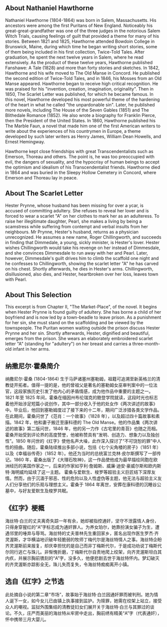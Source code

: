 
## About Nathaniel Hawthorne

Nathaniel Hawthorne (1804-1864) was born in Salem, Massachusetts. His ancestors were among the first Puritans of New England. Noticeably his great-great-grandfather was one of the three judges in the notorious Salem Witch Trials, causing feelings of guilt that provided a theme for many of his stories. Between 1821 and 1825, Hawthorne attended Bowdoin College in Brunswick, Maine, during which time he began writing short stories, some of them being included in his first collection, Twice-Told Tales. After graduation, he spent the next twelve years in Salem, where he read extensively. As the product of these twelve years, Hawthorne published Fanshawe: A Tale (1828) and more than forty stories and sketches. In 1842, Hawthorne and his wife moved to The Old Manse in Concord. He published the second edition of Twice-Told Tales, and in 1846, his Mosses from an Old Manse appeared. Hawthorne began to receive high critical recognition. He was praised for his "invention, creation, imagination, originality". Then in 1850, The Scarlet Letter was published, for which he became famous. In this novel, Hawthorne developed his most powerful theme of the hardening of the heart in what he called "the unpardonable sin". Later, he published more novels, including The House of the Seven Gables
(1851) and The Blithedale Romance (1852). He also wrote a biography for Franklin Pierce, then the President of the United States. In 1860, Hawthorne published his The Marble Faun, a novel that made him one of the first American writers to write about the experiences of his countrymen in Europe, a theme developed by such later writers as Henry James, William Dean Howells, and Ernest Hemingway. 

Hawthorne kept close friendships with great Transcendentalists such as Emerson, Thoreau and others. The point is, he was too preoccupied with evil, the dangers of sexuality, and the hypocrisy of human beings to accept the optimism and idealism of his Transcendentalist friends. Hawthorne died in 1864 and was buried in the Sleepy Hollow Cemetery in Concord, where Emerson and Thoreau lay in peace.

## About The Scarlet Letter

Hester Prynne, whose husband has been missing for over a ycar, is accused of committing adultery. She refuses to reveal her lover and is forced to wear a scarlet "A" on her clothes to mark her as an adulteress. To raise her illegitimate daughter, Pearl, she makes a living by being a scamstress while suffering from contempt and verbal insults from her neighbours. Mr Prynne, Hester's husband, returns as a physician unrecognized. He assumes a new name, Roger Chillingworth, and succeeds in finding that Dimmedale, a young, sickly minister, is Hester's lover. Hester wishes Chillingworth would take his revenge on her instead of Dimmesdale, and she convinces Dimmesdale to run away with her and Pearl. Later, however, Dimmesdale's guilt drives him to climb the scaffold one night and he confesses to Chillingworth, showing the scarlet letter "A" he has carved on his chest. Shortly afterwards, he dies in Hester's arms. Chillingworth, disillusioned, also dies, and Hester, heartbroken over her loss, leaves town with Pearl.
## About This Selection
This excerpt is from Chapter II, "The Market-Place", of the novel. It begins when Hester Prynne is found guilty of adultery. She has borne a child of her boyfriend and is now led by a town-beadle to leave prison. As a punishment for her sin, she must stand on the scaffolding and be viewed by the townspeople. The Puritan women waiting outside the prison discuss Hester Prynne and her sin. Shortly afterwards, Hester, dignified and beautiful, emerges from the prison. She wears an elaborately embroidered scarlet letter "A" (standing for "adultery") on her breast and carries a three-month-old infant in her arms.

## 纳撒尼尔·霍桑简介

纳撒尼尔·霍桑 (1804-1864) 生于马萨诸塞州塞勒姆，祖籍可追溯至新英格兰的清教徒开拓者。值得一提的是，他的曾祖父是著名的塞勒姆女巫审判案中的一位法官，这段家族历史引发了他内心的矛盾情感，成为他作品中重要的主题之一。1821 年至 1825 年间，霍桑在缅因州布伦瑞克的鲍登学院就读，这段时光也标志着他开始涉足短篇小说创作，其中一部分收入于他的处女作《两次讲述的故事》中。毕业后，他回到塞勒姆度过了接下来的十二年，期间广泛涉猎各类文学作品。在此期间，霍桑问世了《范肖：一个故事》（1828 年），以及超过四十篇故事和素描。1842 年，他和妻子搬迁至康科德的 The Old Manse。他的作品集《两次讲述的故事》第二版问世，1846 年，他的另一力作《古宅里的青苔》也随之亮相。霍桑开始受到评论界的高度赞誉，他被称赞具有“发明、创造力、想象力以及独创性”。1850 年问世的《红字》使他名声大噪，此作深入探讨了“不可饶恕的罪”中人性的扭曲。随后，霍桑陆续推出多部小说，包括《七个尖角楼的房子》（1851 年）以及《幸福谷传奇》（1852 年）。他还为当时的总统富兰克林·皮尔斯撰写了一部传记。1860 年，霍桑出版了《大理石牧神》，这一作品使他成为最早描绘同胞在欧洲经历的美国作家之一，后来的作家如亨利·詹姆斯、威廉·迪安·豪威尔斯和欧内斯特·海明威均延续了这一主题。 霍桑与爱默生、梭罗等超验主义巨匠结下深厚友情。然而，由于沉湎于邪恶、性的危险以及人性虚伪等主题，他无法与超验主义友人们分享他们的乐观与理想主义。霍桑于 1864 年离世，安葬在康科德的沉睡谷公墓中，与好友爱默生及梭罗共眠。

## 《红字》梗概

海丝特·白兰的丈夫离奇失踪一年有余，她却被指控通奸，坚守不泄露情人身份，只得身穿猩红的“A”字标志成为通奸罪人。为养女珀尔，她靠扮演女骗子为生，遭遇邻里的唾弃与辱骂。海丝特的丈夫普林先生重回家乡，匿名出现作医生罗杰·齐灵渥斯，才华横溢地识破年轻脆弱的牧师丁梅代尔是海丝特情人之事。海丝特企盼齐灵渥斯前来报复，却庆幸担忧的是自己而非丁梅斯代尔，于是成功劝说丁梅斯代尔同行逃亡与珠儿。非惭愧折磨，丁梅斯代尔自责地爬上绞架，向齐灵渥斯坦白其内疚，并展示胸前镌刻的“A”字，没多久，他便悲剧去世于海丝特怀内。梦幻破灭的齐灵渥斯亦踪影全无，珠儿失而复失，令海丝特痴痴离开小镇。 

## 选自《红字》之节选


此处摘自小说的第二章“市场”，故事始于海丝特·白兰因通奸罪而被判刑。她为情人诞下一女，如今女儿已由镇上执事接到监护。为赎罪，她需在绞架上站立，接受众人的嘲视。监狱外围集结的清教徒妇女们展开关于海丝特·白兰与其罪过的谈论。不久，庄严而美丽的海丝特从牢房中走出，胸前绣有精美“A”字（代表通奸），怀中携带三月大婴儿。